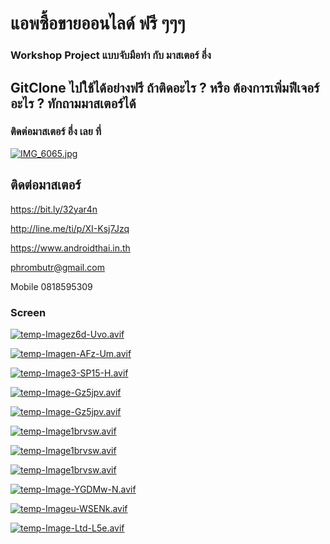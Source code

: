 
# แอพซื้อขายออนไลด์ ฟรี ๆๆๆ
### Workshop Project แบบจับมือทำ กับ มาสเตอร์ อึ่ง
## GitClone ไปใช้ได้อย่างฟรี ถ้าติดอะไร ? หรือ ต้องการเพิ่มฟีเจอร์ อะไร ? ทักถามมาสเตอร์ได้
### ติดต่อมาสเตอร์ อึ่ง เลย ที่
[![IMG_6065.jpg](https://s26.postimg.cc/kajrs6fbt/IMG_6065.jpg)](https://postimg.cc/image/7j5llo5jp/)
## ติดต่อมาสเตอร์
https://bit.ly/32yar4n

http://line.me/ti/p/XI-Ksj7Jzq

https://www.androidthai.in.th

phrombutr@gmail.com

Mobile 0818595309

### Screen

[![temp-Imagez6d-Uvo.avif](https://i.postimg.cc/7hYhKD89/temp-Imagez6d-Uvo.avif)](https://postimg.cc/JDvRhfhH)

[![temp-Imagen-AFz-Um.avif](https://i.postimg.cc/wMfvPP9p/temp-Imagen-AFz-Um.avif)](https://postimg.cc/7JzwJKCs)

[![temp-Image3-SP15-H.avif](https://i.postimg.cc/jqZLLWPF/temp-Image3-SP15-H.avif)](https://postimg.cc/nM9HWhd4)

[![temp-Image-Gz5jpv.avif](https://i.postimg.cc/6QrQwTBz/temp-Image-Gz5jpv.avif)](https://postimg.cc/CZK0shBf) 

[![temp-Image-Gz5jpv.avif](https://i.postimg.cc/6QrQwTBz/temp-Image-Gz5jpv.avif)](https://postimg.cc/CZK0shBf)

[![temp-Image1brvsw.avif](https://i.postimg.cc/DySy0x2S/temp-Image1brvsw.avif)](https://postimg.cc/CzVV6Hn0)

[![temp-Image1brvsw.avif](https://i.postimg.cc/DySy0x2S/temp-Image1brvsw.avif)](https://postimg.cc/CzVV6Hn0)

[![temp-Image1brvsw.avif](https://i.postimg.cc/DySy0x2S/temp-Image1brvsw.avif)](https://postimg.cc/CzVV6Hn0)

[![temp-Image-YGDMw-N.avif](https://i.postimg.cc/ZqxJ2gLM/temp-Image-YGDMw-N.avif)](https://postimg.cc/GB90sXVF)

[![temp-Imageu-WSENk.avif](https://i.postimg.cc/tTR9j5SC/temp-Imageu-WSENk.avif)](https://postimg.cc/064TGp1L)

[![temp-Image-Ltd-L5e.avif](https://i.postimg.cc/kMpq0Wxq/temp-Image-Ltd-L5e.avif)](https://postimg.cc/bdk7bDCB)
